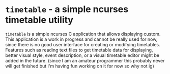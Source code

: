 `timetable` - a simple ncurses timetable utility
=====

`timetable` is a simple ncurses C application that allows displaying custom. This application is a work in progress and cannot be really used for now, since there is no good user interface for creating or modifying timetables.
Features such as reading text files to get timetable data for displaying, better visual style, event description, or a visual timetable editor might be added in the future.
(since I am an amateur programmer this probably never will get finished but I'm having fun working on it for now so why not ig)
